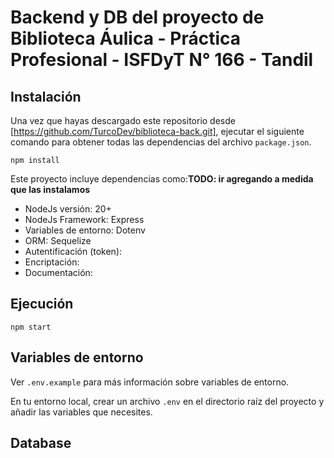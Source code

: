 # Backend y DB del proyecto de Biblioteca Áulica  - Práctica Profesional - ISFDyT N° 166 - Tandil

## Instalación

Una vez que hayas descargado este repositorio desde [https://github.com/TurcoDev/biblioteca-back.git], ejecutar el siguiente comando para obtener todas las dependencias del archivo `package.json`.

```
npm install
```

Este proyecto incluye dependencias como:**TODO: ir agregando a medida que las instalamos**
- NodeJs versión: 20+
- NodeJs Framework: Express
- Variables de entorno: Dotenv
- ORM: Sequelize
- Autentificación (token):
- Encriptación:
- Documentación:

## Ejecución

```
npm start
```

## Variables de entorno

Ver `.env.example` para más información sobre variables de entorno.

En tu entorno local, crear un archivo `.env` en el directorio raíz del proyecto y añadir las variables que necesites.


## Database